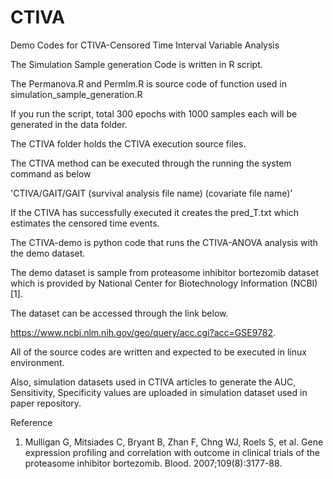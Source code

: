 # CTIVA
Demo Codes for CTIVA-Censored Time Interval Variable Analysis

The Simulation Sample generation Code is written in R script. 

The Permanova.R and Permlm.R is source code of function used in simulation_sample_generation.R

If you run the script, total 300 epochs with 1000 samples each will be generated in the data folder.

The CTIVA folder holds the CTIVA execution source files. 

The CTIVA method can be executed through the running the system command as below

'CTIVA/GAIT/GAIT (survival analysis file name) (covariate file name)'

If the CTIVA has successfully executed it creates the pred_T.txt which estimates the censored time events.

The CTIVA-demo is python code that runs the CTIVA-ANOVA analysis with the demo dataset.

The demo dataset is sample from proteasome inhibitor bortezomib dataset which is provided by National Center for Biotechnology Information (NCBI) [1].

The dataset can be accessed through the link below.

https://www.ncbi.nlm.nih.gov/geo/query/acc.cgi?acc=GSE9782.

All of the source codes are written and expected to be executed in linux environment.

Also, simulation datasets used in CTIVA articles to generate the AUC, Sensitivity, Specificity values are uploaded in simulation dataset used in paper repository. 

Reference 

1. Mulligan G, Mitsiades C, Bryant B, Zhan F, Chng WJ, Roels S, et al. Gene expression profiling and correlation with outcome in clinical trials of the proteasome inhibitor bortezomib. Blood. 2007;109(8):3177-88.
